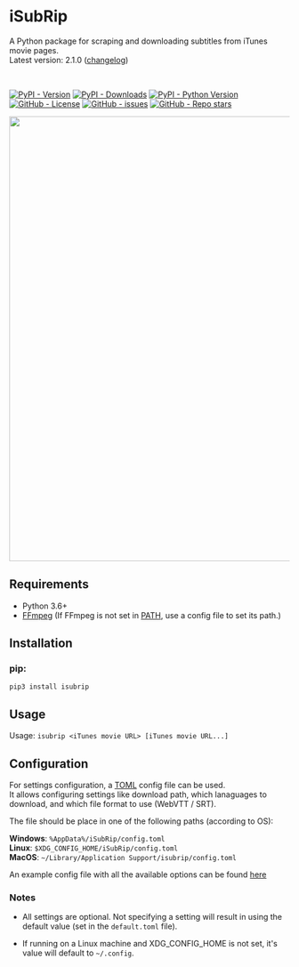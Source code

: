 # iSubRip
A Python package for scraping and downloading subtitles from iTunes movie pages.  
Latest version: 2.1.0 ([changelog](https://github.com/MichaelYochpaz/iSubRip/blob/main/CHANGELOG.md))  

<br/>
  
[![PyPI - Version](https://img.shields.io/pypi/v/isubrip)](https://python.org/pypi/isubrip)
[![PyPI - Downloads](https://pepy.tech/badge/isubrip)](https://python.org/pypi/isubrip)
[![PyPI - Python Version](https://img.shields.io/pypi/pyversions/isubrip)](https://python.org/pypi/isubrip)
[![GitHub - License](https://img.shields.io/github/license/MichaelYochpaz/iSubRip)](https://github.com/MichaelYochpaz/iSubRip/blob/main/LICENSE)
[![GitHub - issues](https://img.shields.io/github/issues/MichaelYochpaz/iSubRip)](https://github.com/MichaelYochpaz/iSubRip/issues)
[![GitHub - Repo stars](https://img.shields.io/github/stars/MichaelYochpaz/iSubRip.svg?color=yellow)](https://github.com/MichaelYochpaz/iSubRip)
  
<p align="center">
  <a href="#"><img src="https://user-images.githubusercontent.com/8832013/151677574-0539aa8b-7f88-4ae8-a85d-948c5338c873.png" width="800"></a>
</p>


##  Requirements
* Python 3.6+
* [FFmpeg](https://github.com/FFmpeg/FFmpeg) (If FFmpeg is not set in [PATH](https://en.wikipedia.org/wiki/PATH_(variable)), use a config file to set its path.)

##  Installation
### pip:
```
pip3 install isubrip
```

## Usage
Usage: ```isubrip <iTunes movie URL> [iTunes movie URL...]```  

## Configuration
For settings configuration, a [TOML](https://toml.io) config file can be used.  
It allows configuring settings like download path, which lanaguages to download, and which file format to use (WebVTT / SRT).  

The file should be place in one of the following paths (according to OS): 

**Windows**: ```%AppData%/iSubRip/config.toml```  
**Linux**: ```$XDG_CONFIG_HOME/iSubRip/config.toml```  
**MacOS**: ```~/Library/Application Support/isubrip/config.toml```  

An example config file with all the available options can be found [here](https://github.com/MichaelYochpaz/iSubRip/blob/main/config.toml)

### Notes
* All settings are optional. Not specifying a setting will result in using the default value (set in the `default.toml` file).

* If running on a Linux machine and XDG_CONFIG_HOME is not set, it's value will default to `~/.config`.
